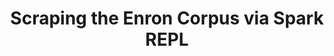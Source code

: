 ---
title: "Scraping the Enron Corpus via Spark REPL"
permalink: /scala/spark/enron2/
excerpt: "Scraping the Enron Corpus via Spark REPL"
toc: true
mathjax: true
---